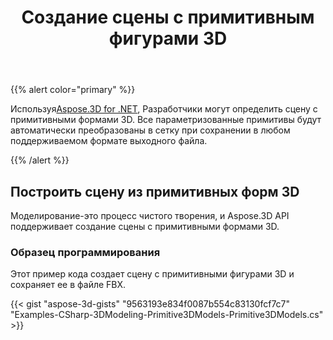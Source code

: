﻿---
title: Создание сцены с примитивным фигурами 3D
type: docs
weight: 10
url: /ru/net/create-scene-with-primitive-3d-shapes/
description: Используя Aspose.3D for .NET, разработчики могут определить сцену с примитивными формами 3D. Все параметризованные примитивы будут автоматически преобразованы в сетку при сохранении в любом поддерживаемом формате выходного файла.
---
{{% alert color="primary" %}}

Используя[Aspose.3D for .NET](https://products.aspose.com/3d/net/), Разработчики могут определить сцену с примитивными формами 3D. Все параметризованные примитивы будут автоматически преобразованы в сетку при сохранении в любом поддерживаемом формате выходного файла.

{{% /alert %}}
## **Построить сцену из примитивных форм 3D**
Моделирование-это процесс чистого творения, и Aspose.3D API поддерживает создание сцены с примитивными формами 3D.
### **Образец программирования**
Этот пример кода создает сцену с примитивными фигурами 3D и сохраняет ее в файле FBX.

{{< gist "aspose-3d-gists" "9563193e834f0087b554c83130fcf7c7" "Examples-CSharp-3DModeling-Primitive3DModels-Primitive3DModels.cs" >}}
